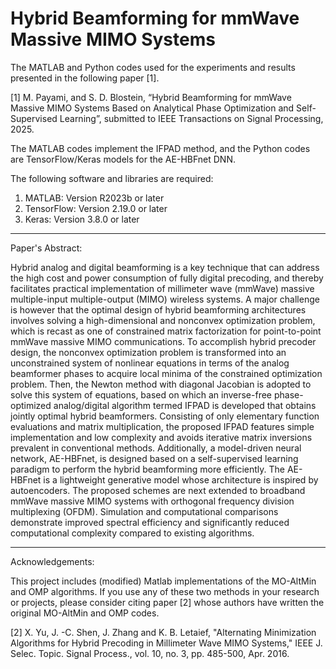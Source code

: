 # Hybrid Beamforming for mmWave Massive MIMO Systems 
The MATLAB and Python codes used for the experiments and results presented in the following paper [1]. 

[1] M. Payami, and S. D. Blostein, “Hybrid Beamforming for mmWave Massive MIMO Systems Based on Analytical Phase Optimization and Self-Supervised Learning”, submitted to IEEE Transactions on Signal Processing, 2025.

The MATLAB codes implement the IFPAD method, and the Python codes are TensorFlow/Keras models for the AE-HBFnet DNN.

The following software and libraries are required:
1) MATLAB: Version R2023b or later
2) TensorFlow: Version 2.19.0 or later
3) Keras: Version 3.8.0 or later

***************************************************************************************************

Paper's Abstract: 

Hybrid analog and digital beamforming is a key technique that can address the high cost and power consumption of fully digital precoding, and thereby facilitates practical implementation of millimeter wave (mmWave) massive multiple-input multiple-output (MIMO) wireless systems. A major challenge is however that the optimal design of hybrid beamforming architectures involves solving a high-dimensional and nonconvex optimization problem, which is recast as one of constrained matrix factorization for point-to-point mmWave massive MIMO communications. To accomplish hybrid precoder design, the nonconvex optimization problem is transformed into an unconstrained system of nonlinear equations in terms of the analog beamformer phases to acquire local minima of the constrained optimization problem. Then, the Newton method with diagonal Jacobian is adopted to solve this system of equations, based on which an inverse-free phase-optimized analog/digital algorithm termed IFPAD is developed that obtains jointly optimal hybrid beamformers. Consisting of only elementary function evaluations and matrix multiplication, the proposed IFPAD features simple implementation and low complexity and avoids iterative matrix inversions prevalent in conventional methods. Additionally, a model-driven neural network, AE-HBFnet, is designed based on a self-supervised learning paradigm to perform the hybrid beamforming more efficiently. The AE-HBFnet is a lightweight generative model whose architecture is inspired by autoencoders. The proposed schemes are next extended to broadband mmWave massive MIMO systems with orthogonal frequency division multiplexing (OFDM). Simulation and computational comparisons demonstrate improved spectral efficiency and significantly reduced computational complexity compared to existing algorithms.

***************************************************************************************************

Acknowledgements:

This project includes (modified) Matlab implementations of the MO-AltMin and OMP algorithms. If you use any of these two methods in your research or projects, please consider citing paper [2] whose authors have written the original MO-AltMin and OMP codes.

[2] X. Yu, J. -C. Shen, J. Zhang and K. B. Letaief, "Alternating Minimization Algorithms for Hybrid Precoding in Millimeter Wave MIMO Systems," IEEE J. Selec. Topic. Signal Process., vol. 10, no. 3, pp. 485-500, Apr. 2016. 
